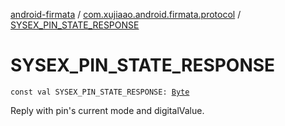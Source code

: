[android-firmata](../index.md) / [com.xujiaao.android.firmata.protocol](index.md) / [SYSEX_PIN_STATE_RESPONSE](./-s-y-s-e-x_-p-i-n_-s-t-a-t-e_-r-e-s-p-o-n-s-e.md)

# SYSEX_PIN_STATE_RESPONSE

`const val SYSEX_PIN_STATE_RESPONSE: `[`Byte`](https://kotlinlang.org/api/latest/jvm/stdlib/kotlin/-byte/index.html)

Reply with pin's current mode and digitalValue.


